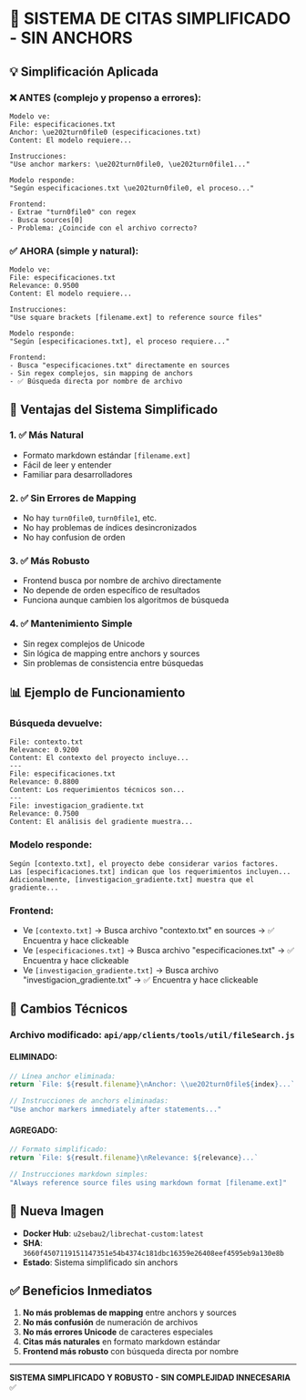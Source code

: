 # 🎯 SISTEMA DE CITAS SIMPLIFICADO - SIN ANCHORS

## 💡 Simplificación Aplicada

### ❌ ANTES (complejo y propenso a errores):
```
Modelo ve:
File: especificaciones.txt
Anchor: \ue202turn0file0 (especificaciones.txt)
Content: El modelo requiere...

Instrucciones:
"Use anchor markers: \ue202turn0file0, \ue202turn0file1..."

Modelo responde:
"Según especificaciones.txt \ue202turn0file0, el proceso..."

Frontend:
- Extrae "turn0file0" con regex
- Busca sources[0] 
- Problema: ¿Coincide con el archivo correcto?
```

### ✅ AHORA (simple y natural):
```
Modelo ve:
File: especificaciones.txt
Relevance: 0.9500
Content: El modelo requiere...

Instrucciones:
"Use square brackets [filename.ext] to reference source files"

Modelo responde:
"Según [especificaciones.txt], el proceso requiere..."

Frontend:
- Busca "especificaciones.txt" directamente en sources
- Sin regex complejos, sin mapping de anchors
- ✅ Búsqueda directa por nombre de archivo
```

## 🚀 Ventajas del Sistema Simplificado

### 1. ✅ Más Natural
- Formato markdown estándar `[filename.ext]`
- Fácil de leer y entender
- Familiar para desarrolladores

### 2. ✅ Sin Errores de Mapping
- No hay `turn0file0`, `turn0file1`, etc.
- No hay problemas de índices desincronizados
- No hay confusion de orden

### 3. ✅ Más Robusto
- Frontend busca por nombre de archivo directamente
- No depende de orden específico de resultados
- Funciona aunque cambien los algoritmos de búsqueda

### 4. ✅ Mantenimiento Simple
- Sin regex complejos de Unicode
- Sin lógica de mapping entre anchors y sources
- Sin problemas de consistencia entre búsquedas

## 📊 Ejemplo de Funcionamiento

### Búsqueda devuelve:
```
File: contexto.txt
Relevance: 0.9200
Content: El contexto del proyecto incluye...
---
File: especificaciones.txt  
Relevance: 0.8800
Content: Los requerimientos técnicos son...
---
File: investigacion_gradiente.txt
Relevance: 0.7500
Content: El análisis del gradiente muestra...
```

### Modelo responde:
```
Según [contexto.txt], el proyecto debe considerar varios factores. 
Las [especificaciones.txt] indican que los requerimientos incluyen...
Adicionalmente, [investigacion_gradiente.txt] muestra que el gradiente...
```

### Frontend:
- Ve `[contexto.txt]` → Busca archivo "contexto.txt" en sources → ✅ Encuentra y hace clickeable
- Ve `[especificaciones.txt]` → Busca archivo "especificaciones.txt" → ✅ Encuentra y hace clickeable
- Ve `[investigacion_gradiente.txt]` → Busca archivo "investigacion_gradiente.txt" → ✅ Encuentra y hace clickeable

## 🔧 Cambios Técnicos

### Archivo modificado: `api/app/clients/tools/util/fileSearch.js`

#### ELIMINADO:
```javascript
// Línea anchor eliminada:
return `File: ${result.filename}\nAnchor: \\ue202turn0file${index}...`

// Instrucciones de anchors eliminadas:
"Use anchor markers immediately after statements..."
```

#### AGREGADO:
```javascript
// Formato simplificado:  
return `File: ${result.filename}\nRelevance: ${relevance}...`

// Instrucciones markdown simples:
"Always reference source files using markdown format [filename.ext]"
```

## 🚀 Nueva Imagen

- **Docker Hub**: `u2sebau2/librechat-custom:latest`
- **SHA**: `3660f4507119151147351e54b4374c181dbc16359e26408eef4595eb9a130e8b`
- **Estado**: Sistema simplificado sin anchors

## ✅ Beneficios Inmediatos

1. **No más problemas de mapping** entre anchors y sources
2. **No más confusión** de numeración de archivos
3. **No más errores Unicode** de caracteres especiales
4. **Citas más naturales** en formato markdown estándar
5. **Frontend más robusto** con búsqueda directa por nombre

---
**SISTEMA SIMPLIFICADO Y ROBUSTO - SIN COMPLEJIDAD INNECESARIA** ✅
